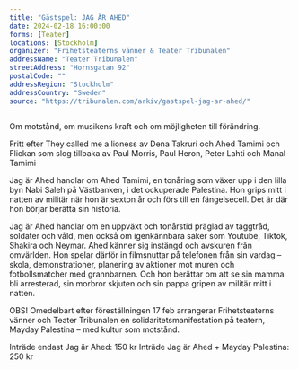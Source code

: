 ```yaml
---
title: "Gästspel: JAG ÄR AHED"
date: 2024-02-18 16:00:00
forms: [Teater]
locations: [Stockholm]
organizer: "Frihetsteaterns vänner & Teater Tribunalen"
addressName: "Teater Tribunalen"
streetAddress: "Hornsgatan 92"
postalCode: ""
addressRegion: "Stockholm"
addressCountry: "Sweden"
source: "https://tribunalen.com/arkiv/gastspel-jag-ar-ahed/"
---
```

Om motstånd, om musikens kraft och om möjligheten till förändring.

Fritt efter They called me a lioness av Dena Takruri och Ahed Tamimi och Flickan som slog tillbaka av Paul Morris, Paul Heron, Peter Lahti och Manal Tamimi

Jag är Ahed handlar om Ahed Tamimi, en tonåring som växer upp i den lilla byn Nabi Saleh på Västbanken, i det ockuperade Palestina. Hon grips mitt i natten av militär när hon är sexton år och förs till en fängelsecell. Det är där hon börjar berätta sin historia. 

Jag är Ahed handlar om en uppväxt och tonårstid präglad av taggtråd, soldater och våld, men också om igenkännbara saker som Youtube, Tiktok, Shakira och Neymar. Ahed känner sig instängd och avskuren från omvärlden. Hon spelar därför in filmsnuttar på telefonen från sin vardag – skola, demonstrationer, planering av aktioner mot muren och fotbollsmatcher med grannbarnen. Och hon berättar om att se sin mamma bli arresterad, sin morbror skjuten och sin pappa gripen av militär mitt i natten.

OBS! Omedelbart efter föreställningen 17 feb arrangerar Frihetsteaterns vänner och Teater Tribunalen en solidaritetsmanifestation på teatern, Mayday Palestina – med kultur som motstånd.

Inträde endast Jag är Ahed: 150 kr
Inträde Jag är Ahed + Mayday Palestina: 250 kr